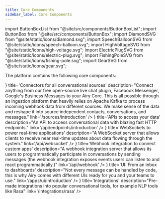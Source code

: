 ```yaml
---
title: Core Components
sidebar_label: Core Components
---
```


import ButtonBoxList from "@site/src/components/ButtonBoxList";
import ButtonBox from "@site/src/components/ButtonBox";
import DiamondSVG from "@site/static/icons/diamond.svg";
import SpeechBalloonSVG from "@site/static/icons/speech-balloon.svg";
import HighVoltageSVG from "@site/static/icons/high-voltage.svg";
import ElectricPlugSVG from "@site/static/icons/electric-plug.svg";
import FishingPoleSVG from "@site/static/icons/fishing-pole.svg";
import GearSVG from "@site/static/icons/gear.svg";

The platform contains the following core components:

<ButtonBoxList>
<ButtonBox 
    icon={() => <SpeechBalloonSVG />}
    title='Connectors for all conversational sources' 
    description="Connect anything from our free open-source live chat plugin, Facebook Messenger, Google's Business Messages to your Airy Core. This is all possible through an ingestion platform that heavily relies on Apache Kafka to process incoming webhook data from different sources. We make sense of the data and reshape it into source independent contacts, conversations, and messages."
    link='/sources/introduction'
/>
<ButtonBox 
    icon={() => <HighVoltageSVG />}
    title='APIs to access your data' 
    description="An API to access conversational data with blazing fast HTTP endpoints."
    link='/api/endpoints/introduction'
/>
<ButtonBox 
    icon={() => <ElectricPlugSVG />}
    title='WebSockets to power real-time applications' 
    description="A WebSocket server that allows clients to receive near real-time updates about data flowing through the system."
    link='/api/websocket'
/>
<ButtonBox 
    icon={() => <FishingPoleSVG />}
    title='Webhook integration to connect custom apps' 
    description="A webhook integration server that allows its users to programmatically participate in conversations by sending messages (the webhook integration exposes events users can listen to and react programmatically.)"
    link='/api/webhook'
/>
<ButtonBox 
    icon={() => <DiamondSVG />}
    title='UI: From an inbox to dashboards' 
    description="Not every message can be handled by code, this is why Airy comes with different UIs ready for you and your teams to use."
    link='/apps/ui/introduction'
/>
<ButtonBox 
    icon={() => <GearSVG />}
    title='Integrations' 
    description="Pre-made integrations into popular conversational tools, for example NLP tools like Rasa"
    link='/integrations/rasa'
/>
</ButtonBoxList>

